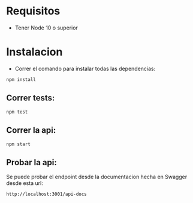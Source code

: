 # Requisitos
- Tener Node 10 o superior

# Instalacion

- Correr el comando para instalar todas las dependencias:
```
npm install
````

## Correr tests:
```
npm test
````
## Correr la api:
```
npm start
````

## Probar la api:

Se puede probar el endpoint desde la documentacion hecha en Swagger desde esta url:
```
http://localhost:3001/api-docs
```